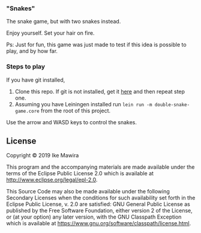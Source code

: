 ### "Snakes"

The snake game, but with two snakes instead.

Enjoy yourself. Set your hair on fire.

Ps: Just for fun, this game was just made to test if this idea is possible to play, and by 
how far.

### Steps to play
If you have git installed, 
1. Clone this repo. If git is not installed, get it [here](https://www.atlassian.com/git/tutorials/install-git) and 
then repeat step one.
2. Assuming you have Leiningen installed run 
```lein run -m double-snake-game.core``` 
from the root of this project.

Use the arrow and WASD keys to control the snakes.

## License

Copyright © 2019 Ike Mawira

This program and the accompanying materials are made available under the
terms of the Eclipse Public License 2.0 which is available at
http://www.eclipse.org/legal/epl-2.0.

This Source Code may also be made available under the following Secondary
Licenses when the conditions for such availability set forth in the Eclipse
Public License, v. 2.0 are satisfied: GNU General Public License as published by
the Free Software Foundation, either version 2 of the License, or (at your
option) any later version, with the GNU Classpath Exception which is available
at https://www.gnu.org/software/classpath/license.html.
